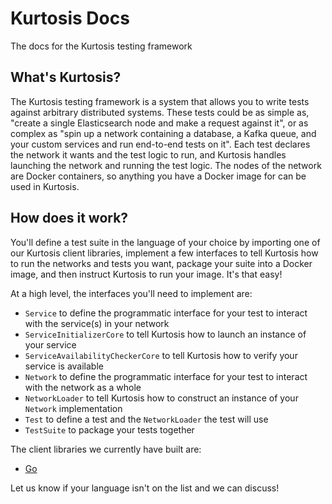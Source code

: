 Kurtosis Docs
=============
The docs for the Kurtosis testing framework

What's Kurtosis?
----------------
The Kurtosis testing framework is a system that allows you to write tests against arbitrary distributed systems. These tests could be as simple as, "create a single Elasticsearch node and make a request against it", or as complex as "spin up a network containing a database, a Kafka queue, and your custom services and run end-to-end tests on it". Each test declares the network it wants and the test logic to run, and Kurtosis handles launching the network and running the test logic. The nodes of the network are Docker containers, so anything you have a Docker image for can be used in Kurtosis.

How does it work?
-----------------
You'll define a test suite in the language of your choice by importing one of our Kurtosis client libraries, implement a few interfaces to tell Kurtosis how to run the networks and tests you want, package your suite into a Docker image, and then instruct Kurtosis to run your image. It's that easy! 

At a high level, the interfaces you'll need to implement are:
* `Service` to define the programmatic interface for your test to interact with the service(s) in your network
* `ServiceInitializerCore` to tell Kurtosis how to launch an instance of your service
* `ServiceAvailabilityCheckerCore` to tell Kurtosis how to verify your service is available
* `Network` to define the programmatic interface for your test to interact with the network as a whole
* `NetworkLoader` to tell Kurtosis how to construct an instance of your `Network` implementation
* `Test` to define a test and the `NetworkLoader` the test will use
* `TestSuite` to package your tests together

The client libraries we currently have built are:
* [Go](https://github.com/kurtosis-tech/kurtosis-go)

Let us know if your language isn't on the list and we can discuss!
